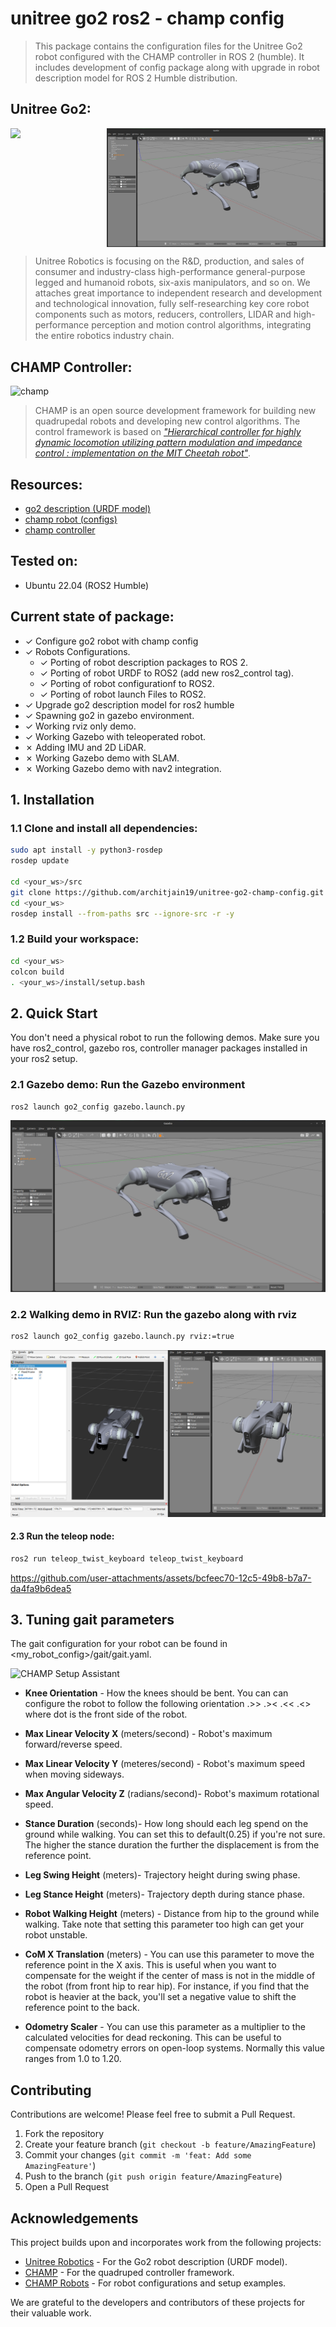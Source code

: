 # unitree go2 ros2 - champ config

> This package contains the configuration files for the Unitree Go2 robot configured with the CHAMP controller in ROS 2 (humble). It includes development of config package along with upgrade in robot description model for ROS 2 Humble distribution.

## Unitree Go2:
<div style="display: flex; gap: 50px;">
  <img src="https://oss-global-cdn.unitree.com/static/c487f93e06954100a44fac4442b94d94_288x238.png" width="250" />
  <img src=".docs/gazebo_launch.png" width="350" /> 
</div>

> Unitree Robotics is focusing on the R&D, production, and sales of consumer and industry-class high-performance general-purpose legged and humanoid robots, six-axis manipulators, and so on. We attaches great importance to independent research and development and technological innovation, fully self-researching key core robot components such as motors, reducers, controllers, LIDAR and high-performance perception and motion control algorithms, integrating the entire robotics industry chain.

## CHAMP Controller:
![champ](https://raw.githubusercontent.com/chvmp/champ/master/docs/images/robots.gif)

> CHAMP is an open source development framework for building new quadrupedal robots and developing new control algorithms. The control framework is based on [*"Hierarchical controller for highly dynamic locomotion utilizing pattern modulation and impedance control : implementation on the MIT Cheetah robot"*](https://dspace.mit.edu/handle/1721.1/85490).

## Resources:
- [go2 description (URDF model)](https://github.com/unitreerobotics/unitree_ros/tree/master/robots/go2_description) 
- [champ robot (configs)](https://github.com/chvmp/robots)
- [champ controller](https://github.com/chvmp/champ)

## Tested on:
- Ubuntu 22.04 (ROS2 Humble)

## Current state of package:

- &check; Configure go2 robot with champ config
- &check; Robots Configurations.
    - &check; Porting of robot description packages to ROS 2.
    - &check; Porting of robot URDF to ROS2 (add new ros2_control tag).
    - &check; Porting of robot configurationf to ROS2.
    - &check; Porting of robot launch Files to ROS2.
- &check; Upgrade go2 description model for ros2 humble
- &check; Spawning go2 in gazebo environment.
- &check; Working rviz only demo.
- &check; Working Gazebo with teleoperated robot.
- &cross; Adding IMU and 2D LiDAR.
- &cross; Working Gazebo demo with SLAM.
- &cross; Working Gazebo demo with nav2 integration.

## 1. Installation

### 1.1 Clone and install all dependencies:
    
```bash
sudo apt install -y python3-rosdep
rosdep update

cd <your_ws>/src
git clone https://github.com/architjain19/unitree-go2-champ-config.git
cd <your_ws>
rosdep install --from-paths src --ignore-src -r -y
```

### 1.2 Build your workspace:
```bash
cd <your_ws>
colcon build
. <your_ws>/install/setup.bash
```
## 2. Quick Start

You don't need a physical robot to run the following demos. Make sure you have ros2_control, gazebo ros, controller manager packages installed in your ros2 setup.

### 2.1 Gazebo demo: Run the Gazebo environment
```bash
ros2 launch go2_config gazebo.launch.py
```
![Go2 Gazebo Launch](.docs/gazebo_launch.png)

### 2.2 Walking demo in RVIZ: Run the gazebo along with rviz
```bash
ros2 launch go2_config gazebo.launch.py rviz:=true
```
![Go2 Gazebo RViz Launch](.docs/gazebo_rviz_launch.png)

#### 2.3 Run the teleop node:
```bash
ros2 run teleop_twist_keyboard teleop_twist_keyboard
```
https://github.com/user-attachments/assets/bcfeec70-12c5-49b8-b7a7-da4fa9b6dea5

## 3. Tuning gait parameters

The gait configuration for your robot can be found in <my_robot_config>/gait/gait.yaml.

![CHAMP Setup Assistant](https://raw.githubusercontent.com/chvmp/champ_setup_assistant/master/docs/images/gait_parameters.png)

- **Knee Orientation** - How the knees should be bent. You can can configure the robot to follow the following orientation .>> .>< .<< .<> where dot is the front side of the robot.

- **Max Linear Velocity X** (meters/second) - Robot's maximum forward/reverse speed.

- **Max Linear Velocity Y** (meteres/second) - Robot's maximum speed when moving sideways.

- **Max Angular Velocity Z** (radians/second)- Robot's maximum rotational speed.

- **Stance Duration** (seconds)- How long should each leg spend on the ground while walking. You can set this to default(0.25) if you're not sure. The higher the stance duration the further the displacement is from the reference point.

- **Leg Swing Height** (meters)- Trajectory height during swing phase.

- **Leg Stance Height** (meters)- Trajectory depth during stance phase.

- **Robot Walking Height** (meters) - Distance from hip to the ground while walking. Take note that setting this parameter too high can get your robot unstable.

- **CoM X Translation** (meters) - You can use this parameter to move the reference point in the X axis. This is useful when you want to compensate for the weight if the center of mass is not in the middle of the robot (from front hip to rear hip). For instance, if you find that the robot is heavier at the back, you'll set a negative value to shift the reference point to the back.

- **Odometry Scaler** - You can use this parameter as a multiplier to the calculated velocities for dead reckoning. This can be useful to compensate odometry errors on open-loop systems. Normally this value ranges from 1.0 to 1.20.

## Contributing

Contributions are welcome! Please feel free to submit a Pull Request.

1. Fork the repository
2. Create your feature branch (`git checkout -b feature/AmazingFeature`)
3. Commit your changes (`git commit -m 'feat: Add some AmazingFeature'`)
4. Push to the branch (`git push origin feature/AmazingFeature`)
5. Open a Pull Request

## Acknowledgements

This project builds upon and incorporates work from the following projects:

* [Unitree Robotics](https://github.com/unitreerobotics/unitree_ros) - For the Go2 robot description (URDF model).
* [CHAMP](https://github.com/chvmp/champ) - For the quadruped controller framework.
* [CHAMP Robots](https://github.com/chvmp/robots) - For robot configurations and setup examples.

We are grateful to the developers and contributors of these projects for their valuable work.